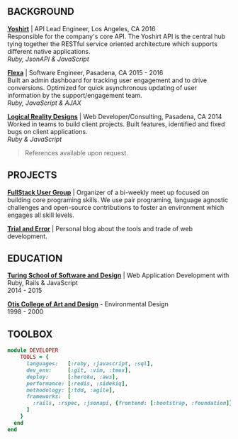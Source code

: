 BACKGROUND
----------

__[Yoshirt]__ | API Lead Engineer, Los Angeles, CA 2016  
Responsible for the company's core API. The Yoshirt API is the central hub tying together the RESTful service oriented architecture which supports different native applications.  
_Ruby, JsonAPI & JavaScript_

__[Flexa]__ | Software Engineer, Pasadena, CA 2015 - 2016  
Built an admin dashboard for tracking user engagement and to drive conversions. Optimized for quick asynchronous updating of user information by the support/engagement team.   
_Ruby, JavaScript & AJAX_

__[Logical Reality Designs]__ | Web Developer/Consulting, Pasadena, CA 2014  
Worked in teams to build client projects. Built features, identified and fixed bugs on client applications.  
_Ruby & JavaScript_

>References available upon request.

[Yoshirt]:                 http://bit.ly/yo-shirt
[Flexa]:                   http://bit.ly/flexa-inc
[Logical Reality Designs]: http://bit.ly/lrddesign

PROJECTS
--------

__[FullStack User Group]__ \| Organizer of a bi-weekly meet up focused on
 building core programing skills. We use pair programing, language agnostic
 challenges and open-source contributions to foster an environment which
 engages all skill levels.

__[Trial and Error]__ \| Personal blog about the tools and trade of web
 development.  

[FullStack User Group]: http://bit.ly/fullstack-meetup
[Trial and Error]:      http://bit.ly/trial-error

EDUCATION
---------

__[Turing School of Software and Design]__ | Web Application Development with Ruby, Rails & JavaScript  
2014 - 2015

__[Otis College of Art and Design]__ - Environmental Design  
1998 - 2000

[Turing School of Software and Design]: http://bit.ly/turing-school
[Otis College of Art and Design]:       http://bit.ly/otis-art-college

TOOLBOX
-------

``` ruby
module DEVELOPER
    TOOLS = {
      languages:   [:ruby, :javascript, :sql],
      dev_env:     [:git, :vim, :tmux],
      deploy:      [:heroku, :aws],
      performance: [:redis, :sidekiq],
      methodology: [:tdd, :agile],
      frameworks:  [
        :rails, :rspec, :jsonapi, {frontend: [:bootstrap, :foundation]}
      ]
    }
  end
end
```
